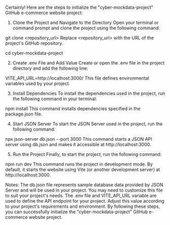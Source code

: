 Certainly! Here are the steps to initialize the "cyber-mockdata-project" GitHub e-commerce website project:

1. Clone the Project and Navigate to the Directory
Open your terminal or command prompt and clone the project using the following command:

git clone <repository_url>
Replace <repository_url> with the URL of the project's GitHub repository.

cd cyber-mockdata-project

2. Create .env File and Add Value
Create or open the .env file in the project directory and add the following line:

VITE_API_URL=http://localhost:3000/
This file defines environmental variables used by your project.


3. Install Dependencies
To install the dependencies used in the project, run the following command in your terminal:

npm install
This command installs dependencies specified in the package.json file.


4. Start JSON Server
To start the JSON Server used in the project, run the following command:

npx json-server db.json --port 3000
This command starts a JSON API server using db.json and makes it accessible at http://localhost:3000.

5. Run the Project
Finally, to start the project, run the following command:

npm run dev
This command runs the project in development mode. By default, it starts the website using Vite (or another development server) at http://localhost:3000.

Notes:
The db.json file represents sample database data provided by JSON Server and will be used in your project. You may need to customize this file to suit your project's needs.
The .env file and VITE_API_URL variable are used to define the API endpoint for your project. Adjust this value according to your project's requirements and environment.
By following these steps, you can successfully initialize the "cyber-mockdata-project" GitHub e-commerce website project.

